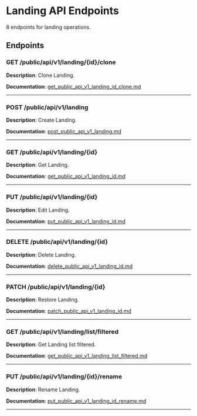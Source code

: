 # Landing API Endpoints

8 endpoints for landing operations.

## Endpoints

### GET /public/api/v1/landing/{id}/clone

**Description**: Clone Landing.

**Documentation**: [get_public_api_v1_landing_id_clone.md](get_public_api_v1_landing_id_clone.md)

---

### POST /public/api/v1/landing

**Description**: Create Landing.

**Documentation**: [post_public_api_v1_landing.md](post_public_api_v1_landing.md)

---

### GET /public/api/v1/landing/{id}

**Description**: Get Landing.

**Documentation**: [get_public_api_v1_landing_id.md](get_public_api_v1_landing_id.md)

---

### PUT /public/api/v1/landing/{id}

**Description**: Edit Landing.

**Documentation**: [put_public_api_v1_landing_id.md](put_public_api_v1_landing_id.md)

---

### DELETE /public/api/v1/landing/{id}

**Description**: Delete Landing.

**Documentation**: [delete_public_api_v1_landing_id.md](delete_public_api_v1_landing_id.md)

---

### PATCH /public/api/v1/landing/{id}

**Description**: Restore Landing.

**Documentation**: [patch_public_api_v1_landing_id.md](patch_public_api_v1_landing_id.md)

---

### GET /public/api/v1/landing/list/filtered

**Description**: Get Landing list filtered.

**Documentation**: [get_public_api_v1_landing_list_filtered.md](get_public_api_v1_landing_list_filtered.md)

---

### PUT /public/api/v1/landing/{id}/rename

**Description**: Rename Landing.

**Documentation**: [put_public_api_v1_landing_id_rename.md](put_public_api_v1_landing_id_rename.md)

---

